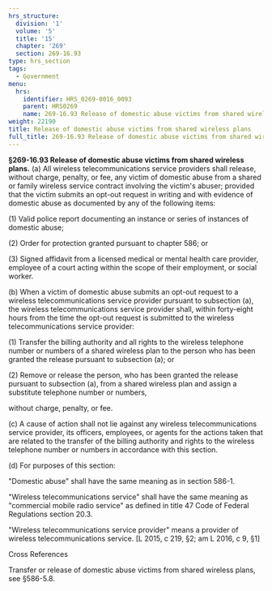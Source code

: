 ```yaml
---
hrs_structure:
  division: '1'
  volume: '5'
  title: '15'
  chapter: '269'
  section: 269-16.93
type: hrs_section
tags:
  - Government
menu:
  hrs:
    identifier: HRS_0269-0016_0093
    parent: HRS0269
    name: 269-16.93 Release of domestic abuse victims from shared wireless plans
weight: 22190
title: Release of domestic abuse victims from shared wireless plans
full_title: 269-16.93 Release of domestic abuse victims from shared wireless plans
---
```

**§269-16.93 Release of domestic abuse victims from shared wireless plans.** (a) All wireless telecommunications service providers shall release, without charge, penalty, or fee, any victim of domestic abuse from a shared or family wireless service contract involving the victim's abuser; provided that the victim submits an opt-out request in writing and with evidence of domestic abuse as documented by any of the following items:

(1) Valid police report documenting an instance or series of instances of domestic abuse;

(2) Order for protection granted pursuant to chapter 586; or

(3) Signed affidavit from a licensed medical or mental health care provider, employee of a court acting within the scope of their employment, or social worker.

(b) When a victim of domestic abuse submits an opt-out request to a wireless telecommunications service provider pursuant to subsection (a), the wireless telecommunications service provider shall, within forty-eight hours from the time the opt-out request is submitted to the wireless telecommunications service provider:

(1) Transfer the billing authority and all rights to the wireless telephone number or numbers of a shared wireless plan to the person who has been granted the release pursuant to subsection (a); or

(2) Remove or release the person, who has been granted the release pursuant to subsection (a), from a shared wireless plan and assign a substitute telephone number or numbers,

without charge, penalty, or fee.

(c) A cause of action shall not lie against any wireless telecommunications service provider, its officers, employees, or agents for the actions taken that are related to the transfer of the billing authority and rights to the wireless telephone number or numbers in accordance with this section.

(d) For purposes of this section:

"Domestic abuse" shall have the same meaning as in section 586-1.

"Wireless telecommunications service" shall have the same meaning as "commercial mobile radio service" as defined in title 47 Code of Federal Regulations section 20.3.

"Wireless telecommunications service provider" means a provider of wireless telecommunications service. [L 2015, c 219, §2; am L 2016, c 9, §1]

Cross References

Transfer or release of domestic abuse victims from shared wireless plans, see §586-5.8.